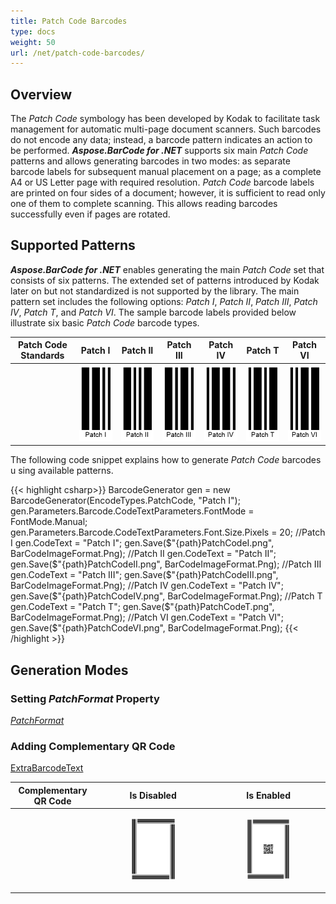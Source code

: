 ```yaml
---
title: Patch Code Barcodes
type: docs
weight: 50
url: /net/patch-code-barcodes/
---
```


## Overview
The *Patch Code* symbology has been developed by Kodak to facilitate task management for automatic multi-page document scanners. Such barcodes do not encode any data; instead, a barcode pattern indicates an action to be performed. ***Aspose.BarCode for .NET*** supports six main *Patch Code* patterns and allows generating barcodes in two modes: as separate barcode labels for subsequent manual placement on a page; as a complete A4 or US Letter page with required resolution. *Patch Code* barcode labels are printed on four sides of a document; however, it is sufficient to read only one of them to complete scanning. This allows reading barcodes successfully even if pages are rotated.

## Supported Patterns
***Aspose.BarCode for .NET*** enables generating the main *Patch Code* set that consists of six patterns. The extended set of patterns introduced by Kodak later on but not standardized is not supported by the library. The main pattern set includes the following options: *Patch I*, *Patch II*, *Patch III*, *Patch IV*, *Patch T*, and *Patch VI*.
The sample barcode labels provided below illustrate six basic *Patch Code* barcode types.
  
|Patch Code Standards|Patch I|Patch II|Patch III|Patch IV|Patch T|Patch VI|  
|:---:|:---:|:---:|:---:|:---:|:---:|:---:|
| |<img src="PatchCodeI.png">|<img src="PatchCodeII.png">|<img src="PatchCodeIII.png">|<img src="PatchCodeIV.png">|<img src="PatchCodeT.png">|<img src="PatchCodeVI.png">|
  
The following code snippet explains how to generate *Patch Code* barcodes u sing available patterns.
  
{{< highlight csharp>}}
BarcodeGenerator gen = new BarcodeGenerator(EncodeTypes.PatchCode, "Patch I");
gen.Parameters.Barcode.CodeTextParameters.FontMode = FontMode.Manual;
gen.Parameters.Barcode.CodeTextParameters.Font.Size.Pixels = 20;
//Patch I
gen.CodeText = "Patch I";
gen.Save($"{path}PatchCodeI.png", BarCodeImageFormat.Png);
//Patch II
gen.CodeText = "Patch II";
gen.Save($"{path}PatchCodeII.png", BarCodeImageFormat.Png);
//Patch III
gen.CodeText = "Patch III";
gen.Save($"{path}PatchCodeIII.png", BarCodeImageFormat.Png);
//Patch IV
gen.CodeText = "Patch IV";
gen.Save($"{path}PatchCodeIV.png", BarCodeImageFormat.Png);
//Patch T
gen.CodeText = "Patch T";
gen.Save($"{path}PatchCodeT.png", BarCodeImageFormat.Png);
//Patch VI
gen.CodeText = "Patch VI";
gen.Save($"{path}PatchCodeVI.png", BarCodeImageFormat.Png);
{{< /highlight >}}


## Generation Modes

### Setting *PatchFormat* Property

[*PatchFormat*](https://apireference.aspose.com/barcode/net/aspose.barcode.generation/patchcodeparameters/properties/patchformat)

### Adding Complementary QR Code

[ExtraBarcodeText](https://apireference.aspose.com/barcode/net/aspose.barcode.generation/patchcodeparameters/properties/extrabarcodetext)

|Complementary QR Code|Is Disabled|Is Enabled|
|:---:|:---:|:---:|
| |<a href="PatchCodeA4WithoutQR.png"> <p align="center"><img src="PatchCodeA4WithoutQR.png" width="40%" height="40%" alttext="Patch Code Barcode Without QR"></p></a>|<a href="PatchCodeA4WithQR.png"> <p align="center"><img src="PatchCodeA4WithQR.png" width="40%" height="40%" alttext="Patch Code Barcode With QR"></p></a>|
